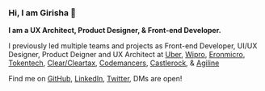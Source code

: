 ### Hi, I am Girisha 👋

**I am a UX Architect, Product Designer, & Front-end Developer.**

I previously led multiple teams and projects as Front-end Developer, UI/UX Designer, Product Deigner and UX Architect at [Uber](https://uber.com/), [Wipro](https://www.wipro.com/), [Eronmicro](https://eronmicro.com/), [Tokentech](http://tokentech.in/), [Clear/Cleartax](https://cleartax.in/), [Codemancers](http://codemancers.com), [Castlerock](http://www.castlerockresearch.in/), & [Agiline](http://agiline.com/)

Find me on [GitHub](https://github.com/cgirish), [LinkedIn](https://www.linkedin.com/in/cgirish), [Twitter](https://twitter.com/cgirish84), DMs are open!
